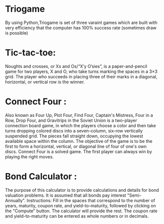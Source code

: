# Triogame
 By using Python,Triogame is set of three varaint games which are built with very efficiency that the computer has 100% success rate (sometimes draw is possible)
 
# Tic-tac-toe:
 Noughts and crosses, or Xs and Os/“X’y O’sies”, is a paper-and-pencil game for two players, X and O, who take turns marking the spaces in a 3×3 grid. The player who succeeds in placing three of their marks in a diagonal, horizontal, or vertical row is the winner.
  

 # Connect Four :
 Also known as Four Up, Plot Four, Find Four, Captain's Mistress, Four in a Row, Drop Four, and Gravitrips in the Soviet Union is a two-player connection board game, in which the players choose a color and then take turns dropping colored discs into a seven-column, six-row vertically suspended grid. The pieces fall straight down, occupying the lowest available space within the column. The objective of the game is to be the first to form a horizontal, vertical, or diagonal line of four of one's own discs. Connect Four is a solved game. The first player can always win by playing the right moves.

 # Bond Calculator :
 The purpose of this calculator is to provide calculations and details for bond valuation problems. It is assumed that all bonds pay interest "Semi-Annually".
 Instructions: Fill in the spaces that correspond to the number of years, maturity, coupon rate, and yield-to-maturity, followed by clicking on the "Compute" button. The calculator will provide the rest. The coupon rate and yield-to-maturity can be entered as whole numbers or in decimals.
